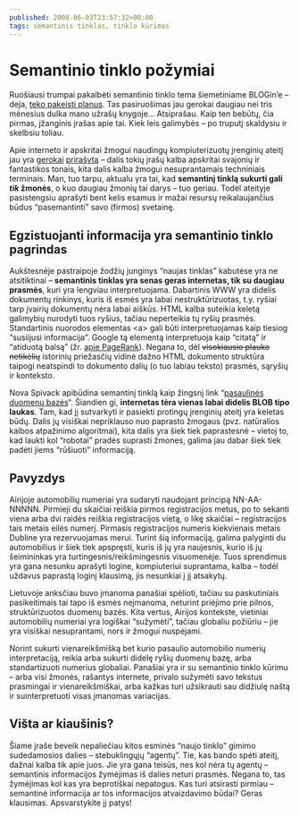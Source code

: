 ```yaml
---
published: 2008-06-03T23:57:32+00:00
tags: semantinis tinklas, tinklo kūrimas
---
```


# Semantinio tinklo požymiai

<p>Ruošiausi trumpai pakalbėti semantinio tinklo tema šiemetiniame BLOGin’e – deja, <a href="https://www.dominykas.lt/2008/04/pizza-expo-paroda-betono-oazeje.html">teko pakeisti planus</a>. Tas pasiruošimas jau gerokai daugiau nei tris mėnesius dulka mano užrašų knygoje… Atsiprašau. Kaip ten bebūtų, čia pirmas, įžanginis įrašas apie tai. Kiek leis galimybės – po truputį skaldysiu ir skelbsiu toliau.</p>
<p>Apie interneto ir apskritai žmogui naudingų kompiuterizuotų įrenginių ateitį jau yra <a href="http://www.balsas.lt/naujiena/189356">gerokai</a> <a href="http://neziniukas.wordpress.com/2007/11/25/interneto-ateitis-semantinis-tinklas/">prirašyta</a> – dalis tokių įrašų kalba apskritai svajonių ir fantastikos tonais, kita dalis kalba žmogui nesuprantamais techniniais terminais. Man, tuo tarpu, aktualu yra tai, kad <strong>semantinį tinklą sukurti gali <em>tik</em> žmonės</strong>, o kuo daugiau žmonių tai darys – tuo geriau. Todėl ateityje pasistengsiu aprašyti bent kelis esamus ir mažai resursų reikalaujančius būdus “pasemantinti” savo (firmos) svetainę.</p>
<p><span id="more-63"></span></p>
<h2>Egzistuojanti informacija yra semantinio tinklo pagrindas</h2>
<p>Aukštesnėje pastraipoje žodžių junginys “naujas tinklas” kabutėse yra ne atsitiktinai – <strong>semantinis tinklas yra senas geras internetas, tik su daugiau prasmės</strong>, kuri yra lengviau interpretuojama. Dabartinis WWW yra didelis dokumentų rinkinys, kuris iš esmės yra labai nestruktūrizuotas, t.y. ryšiai tarp įvairių dokumentų nėra labai aiškūs. HTML kalba suteikia keletą galimybių nurodyti tuos ryšius, tačiau neperteikia tų ryšių prasmės. Standartinis nuorodos elementas &lt;a&gt; gali būti interpretuojamas kaip tiesiog “susiijusi informacija”. Google tą elementą interpretuoja kaip “citatą” ir “atiduotą balsą” (žr. <a href="http://www.nezinau.lt/dar-karta-apie-pagerank-mitai-ir-faktai">apie PageRank</a>). Negana to, dėl <del>visokiausio plauko netikėlių</del> istorinių priežasčių vidinė dažno HTML dokumento struktūra taipogi neatspindi to dokumento dalių (o tuo labiau teksto) prasmės, sąryšių ir konteksto.</p>
<p>Nova Spivack apibūdina semantinį tinklą kaip žingsnį link “<a href="http://novaspivack.typepad.com/nova_spivacks_weblog/2005/10/towards_a_world.html">pasaulinės duomenų bazės</a>“. Šiandien gi, <strong>internetas tėra vienas labai didelis BLOB tipo laukas</strong>. Tam, kad jį sutvarkyti ir pasiekti protingų įrenginių ateitį yra keletas būdų. Dalis jų visiškai nepriklauso nuo paprasto žmogaus (pvz. natūralios kalbos atpažinimo algoritmai), kita dalis yra šiek tiek paprastesnė – vietoj to, kad laukti kol “robotai” pradės suprasti žmones, galima jau dabar šiek tiek padėti jiems “rūšiuoti” informaciją.</p>
<h2>Pavyzdys</h2>
<p>Airijoje automobilių numeriai yra sudaryti naudojant principą NN-AA-NNNNN. Pirmieji du skaičiai reiškia pirmos registracijos metus, po to sekanti viena arba dvi raidės reiškia registracijos vietą, o likę skaičiai – registracijos tais metais eilės numerį. Pirmasis registracijos numeris kiekvienais metais Dubline yra rezervuojamas merui. Turint šią informaciją, galima palyginti du automobilius ir šiek tiek apspręsti, kuris iš jų yra naujesnis, kurio iš jų šeimininkas yra turtingesnis/reikšmingesnis visuomenėje. Tuos sprendimus yra gana nesunku aprašyti logine, kompiuteriui suprantama, kalba – todėl uždavus paprastą loginį klausimą, jis nesunkiai į jį atsakytų.</p>
<p>Lietuvoje anksčiau buvo įmanoma panašiai spėlioti, tačiau su paskutiniais pasikeitimais tai tapo iš esmės neįmanoma, neturint priėjimo prie pilnos, struktūrizuotos duomenų bazės. Kita vertus, Airijos kontekste, vietiniai automobilių numeriai yra logiškai “sužymėti”, tačiau globaliu požiūriu – jie yra visiškai nesuprantami, nors ir žmogui nuspėjami.</p>
<p>Norint sukurti vienareikšmišką bet kurio pasaulio automobilio numerių interpretaciją, reikia arba sukurti didelę ryšių duomenų bazę, arba standartizuoti numerius globaliai. Panašiai yra ir su semantinio tinklo kūrimu – arba visi žmonės, rašantys internete, privalo sužymėti savo tekstus prasmingai ir vienareikšmiškai, arba kažkas turi užsikrauti sau didžiulę naštą ir suinterpretuoti visas įmanomas variacijas.</p>
<h2>Višta ar kiaušinis?</h2>
<p>Šiame įraše beveik nepaliečiau kitos esminės “naujo tinklo” gimimo sudedamosios dalies – stebuklingųjų “agentų”. Tie, kas bando spėti ateitį, dažnai kalba tik apie juos. Jie yra gana teisūs, nes kol nėra tų agentų – semantinis informacijos žymėjimas iš dalies neturi prasmės. Negana to, tas žymėjimas kol kas yra beprotiškai nepatogus. Kas turi atsirasti pirmiau – semantinė informacija ar tos informacijos atvaizdavimo būdai? Geras klausimas. Apsvarstykite jį patys!</p>